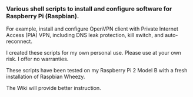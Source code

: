 ### Various shell scripts to install and configure software for Raspberry Pi (Raspbian).

For example, install and configure OpenVPN client with Private Internet Access (PIA) VPN, including DNS leak protection, kill switch, and auto-reconnect.

I created these scripts for my own personal use. Please use at your own risk. I offer no warranties.

These scripts have been tested on my Raspberry Pi 2 Model B with a fresh installation of Raspbian Wheezy.

The Wiki will provide better instruction.
